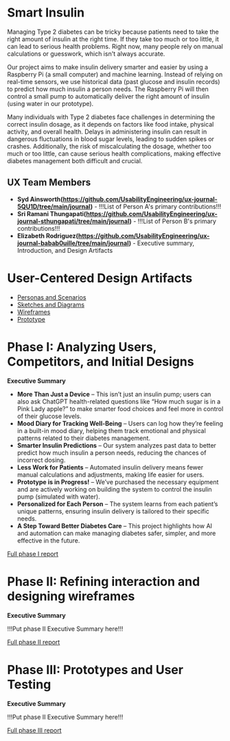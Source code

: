 # Smart Insulin

Managing Type 2 diabetes can be tricky because patients need to take the right amount of insulin at the right time. If they take too much or too little, it can lead to serious health problems. Right now, many people rely on manual calculations or guesswork, which isn't always accurate.

Our project aims to make insulin delivery smarter and easier by using a Raspberry Pi (a small computer) and machine learning. Instead of relying on real-time sensors, we use historical data (past glucose and insulin records) to predict how much insulin a person needs. The Raspberry Pi will then control a small pump to automatically deliver the right amount of insulin (using water in our prototype).

Many individuals with Type 2 diabetes face challenges in determining the correct insulin dosage, as it depends on factors like food intake, physical activity, and overall health. Delays in administering insulin can result in dangerous fluctuations in blood sugar levels, leading to sudden spikes or crashes. Additionally, the risk of miscalculating the dosage, whether too much or too little, can cause serious health complications, making effective diabetes management both difficult and crucial.

## UX Team Members

* **Syd Ainsworth(https://github.com/UsabilityEngineering/ux-journal-5QU1D/tree/main/journal)** - !!!List of Person A's primary contributions!!!
* **Sri Ramani Thungapati(https://github.com/UsabilityEngineering/ux-journal-sthungapati/tree/main/journal)** - !!!List of Person B's primary contributions!!!
* **Elizabeth Rodriguez(https://github.com/UsabilityEngineering/ux-journal-babab0uille/tree/main/journal)** - Executive summary, Introduction, and Design Artifacts

# User-Centered Design Artifacts

* [Personas and Scenarios](personas/)
* [Sketches and Diagrams](sketches/)
* [Wireframes](wireframes/)
* [Prototype](#)

# Phase I: Analyzing Users, Competitors, and Initial Designs

**Executive Summary**

* **More Than Just a Device** – This isn’t just an insulin pump; users can also ask ChatGPT health-related questions like “How much sugar is in a Pink Lady apple?” to make smarter food choices and feel more in control of their glucose levels.
* **Mood Diary for Tracking Well-Being** – Users can log how they’re feeling in a built-in mood diary, helping them track emotional and physical patterns related to their diabetes management.
* **Smarter Insulin Predictions** – Our system analyzes past data to better predict how much insulin a person needs, reducing the chances of incorrect dosing.
* **Less Work for Patients** – Automated insulin delivery means fewer manual calculations and adjustments, making life easier for users.
* **Prototype is in Progress!** – We’ve purchased the necessary equipment and are actively working on building the system to control the insulin pump (simulated with water).
* **Personalized for Each Person** – The system learns from each patient’s unique patterns, ensuring insulin delivery is tailored to their specific needs.
* **A Step Toward Better Diabetes Care** – This project highlights how AI and automation can make managing diabetes safer, simpler, and more effective in the future.

[Full phase I report](phaseI/)

# Phase II: Refining interaction and designing wireframes

**Executive Summary**

!!!Put phase II Executive Summary here!!!

[Full phase II report](phaseII/)

# Phase III: Prototypes and User Testing

**Executive Summary**

!!!Put phase II Executive Summary here!!!

[Full phase III report](phaseIII/)
